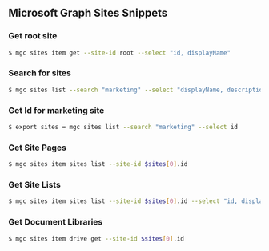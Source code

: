 ## Microsoft Graph Sites Snippets

### Get root site
```sh
$ mgc sites item get --site-id root --select "id, displayName"
```

### Search for sites
```sh
$ mgc sites list --search "marketing" --select "displayName, description, webUrl"
```

### Get Id for marketing site
```sh
$ export sites = mgc sites list --search "marketing" --select id
```

### Get Site Pages
```sh
$ mgc sites item sites list --site-id $sites[0].id
```

### Get Site Lists
```sh
$ mgc sites item sites list --site-id $sites[0].id --select "id, displayName"
```

### Get Document Libraries
```sh
$ mgc sites item drive get --site-id $sites[0].id
```